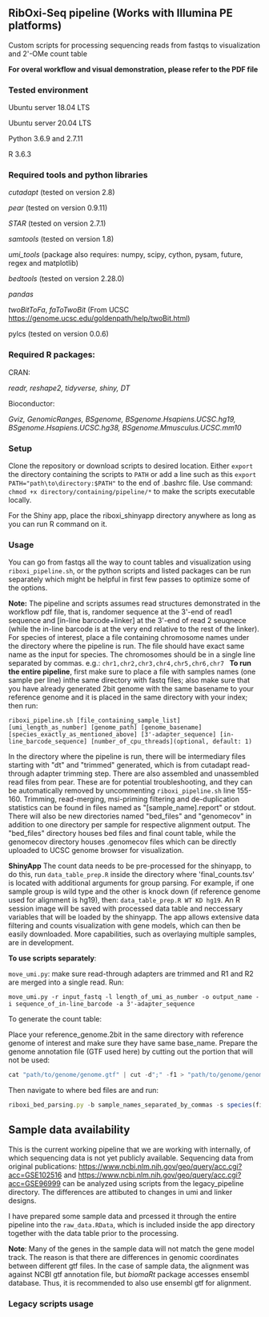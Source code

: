 ## RibOxi-Seq pipeline (Works with Illumina PE platforms)
Custom scripts for processing sequencing reads from fastqs to visualization and 2'-OMe count table

**For overal workflow and visual demonstration, please refer to the PDF file**

### Tested environment
Ubuntu server 18.04 LTS 

Ubuntu server 20.04 LTS 

Python 3.6.9 and 2.7.11

R 3.6.3

### Required tools and python libraries
*cutadapt* (tested on version 2.8)

*pear* (tested on version 0.9.11)

*STAR* (tested on version 2.7.1)

*samtools* (tested on version 1.8)

*umi_tools* (package also requires: numpy, scipy, cython, pysam, future, regex and matplotlib)

*bedtools* (tested on version 2.28.0)

*pandas*

*twoBitToFa*, *faToTwoBit* (From UCSC https://genome.ucsc.edu/goldenpath/help/twoBit.html)

pylcs (tested on version 0.0.6)

### Required R packages:
CRAN:

*readr, reshape2, tidyverse, shiny, DT*

Bioconductor:

*Gviz, GenomicRanges, BSgenome, BSgenome.Hsapiens.UCSC.hg19, BSgenome.Hsapiens.UCSC.hg38, BSgenome.Mmusculus.UCSC.mm10*


### Setup
Clone the repository or download scripts to desired location. Either ``export`` the directory containing the scripts to ``PATH`` or add a line such as this ``export PATH="path\to\directory:$PATH"`` to the end of .bashrc file. Use command: `chmod +x directory/containing/pipeline/*` to make the scripts executable locally.

For the Shiny app, place the riboxi_shinyapp directory anywhere as long as you can run R command on it.

### Usage
You can go from fastqs all the way to count tables and visualization using ``riboxi_pipeline.sh``, or the python scripts and listed packages can be run separately which might be helpful in first few passes to optimize some of the options.

**Note:** 
The pipeline and scripts assumes read structures demonstrated in the workflow pdf file, that is, randomer sequence at the 3'-end of read1 sequence and [in-line barcode+linker] at the 3'-end of read 2 seuqnece (while the in-line barcode is at the very end relative to the rest of the linker). 
For species of interest, place a file containing chromosome names under the directory where the pipeline is run. The file should have exact same name as the input for species. The chromosomes should be in a single line separated by commas. e.g.:
`chr1,chr2,chr3,chr4,chr5,chr6,chr7 `
**To run the entire pipeline**, first make sure to place a file with samples names (one sample per line) inthe same directory with fastq files; also make sure that you have already generated 2bit genome with the same basename to your reference genome and it is placed in the same directory with your index; then run:
```
riboxi_pipeline.sh [file_containing_sample_list] [umi_length_as_number] [genome_path] [genome_basename] [species_exactly_as_mentioned_above] [3'-adapter_sequence] [in-line_barcode_sequence] [number_of_cpu_threads](optional, default: 1)
```
In the directory where the pipeline is run, there will be intermediary files starting with "dt" and "trimmed" generated, which is from cutadapt read-through adapter trimming step. There are also assembled and unassembled read files from pear. These are for potential troubleshooting, and they can be automatically removed by uncommenting ``riboxi_pipeline.sh`` line 155-160. Trimming, read-merging, msi-priming filtering and de-duplication statistics can be found in files named as "[sample_name].report" or stdout.
There will also be new directories named "bed_files" and "genomecov" in addition to one directory per sample for respective alignment output. The "bed_files" directory houses bed files and final count table, while the genomecov directory houses .genomecov files which can be directly uploaded to UCSC genome browser for visualization.

**ShinyApp**
The count data needs to be pre-processed for the shinyapp, to do this, run ``data_table_prep.R`` inside the directory where 'final_counts.tsv' is located with additional arguments for group parsing. For example, if one sample group is wild type and the other is knock down (if reference genome used for alignment is hg19), then: ``data_table_prep.R WT KD hg19``. An R session image will be saved with processed data table and neccessary variables that will be loaded by the shinyapp.
The app allows extensive data filtering and counts visualization with gene models, which can then be easily downloaded. More capabilities, such as overlaying multiple samples, are in development.


**To use scripts separately**:

``move_umi.py``: make sure read-through adapters are trimmed and R1 and R2 are merged into a single read. Run:
```
move_umi.py -r input_fastq -l length_of_umi_as_number -o output_name -i sequence_of_in-line_barcode -a 3'-adapter_sequence
```
To generate the count table: 

Place your reference_genome.2bit in the same directory with reference genome of interest and make sure they have same base_name.
Prepare the genome annotation file (GTF used here) by cutting out the portion that will not be used:
```javascript
cat "path/to/genome/genome.gtf" | cut -d";" -f1 > "path/to/genome/genome_cut.gtf"
```
Then navigate to where bed files are and run:
```javascript
riboxi_bed_parsing.py -b sample_names_separated_by_commas -s species(file in current dir) -g path/to/genome/genome_cut.gtf -2b genome_name.2bit/path -c [optional: number of cpu processes]
```

## Sample data availability
This is the current working pipeline that we are working with internally, of which sequencing data is not yet publicly available.
Sequencing data from original publications: https://www.ncbi.nlm.nih.gov/geo/query/acc.cgi?acc=GSE102516  and  https://www.ncbi.nlm.nih.gov/geo/query/acc.cgi?acc=GSE96999 can be analyzed using scripts from the legacy_pipeline directory. The differences are attibuted to changes in umi and linker designs.

I have prepared some sample data and prcessed it through the entire pipeline into the ``raw_data.RData``, which is included inside the app directory together with the data table prior to the processing. 

**Note**: Many of the genes in the sample data will not match the gene model track. The reason is that there are differences in genomic coordinates between different gtf files. In the case of sample data, the alignment was against NCBI gtf annotation file, but *biomaRt* package accesses ensembl database. Thus, it is recommended to also use ensembl gtf for alignment. 

### Legacy scripts usage
